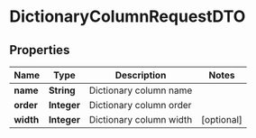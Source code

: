 # DictionaryColumnRequestDTO

## Properties
Name | Type | Description | Notes
------------ | ------------- | ------------- | -------------
**name** | **String** | Dictionary column name | 
**order** | **Integer** | Dictionary column order | 
**width** | **Integer** | Dictionary column width |  [optional]
